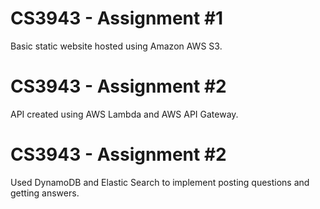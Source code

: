 # CS3943 - Assignment #1

Basic static website hosted using Amazon AWS S3.

# CS3943 - Assignment #2

API created using AWS Lambda and AWS API Gateway.

# CS3943 - Assignment #2

Used DynamoDB and Elastic Search to implement posting questions and getting answers.
